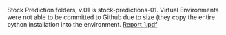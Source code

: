 Stock Prediction folders, v.01 is stock-predictions-01. Virtual Environments were not able to be committed to Github due to size (they copy the entire python installation into the environment.
[Report 1.pdf](https://github.com/user-attachments/files/16637333/FrancoJimenez_104173896_B01.pdf)
